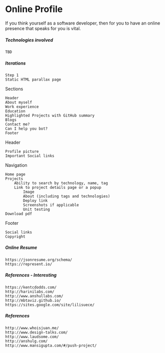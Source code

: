 # Online Profile

If you think yourself as a software developer, then for you to have an online presence that speaks for you is vital.

##### Technologies involved

```
TBD
```

##### Iterations

```
Step 1
Static HTML parallax page

```

Sections

```
Header
About myself
Work experience
Education
Highlighted Projects with GitHub summary
Blogs
Contact me?
Can I help you bot?
Footer
```

Header

```
Profile picture
Important Social links
```

Navigation

```
Home page
Projects
    Ability to search by technology, name, tag
    Link to project details page or a popup
        Image
        About (including tags and technologies)
        Deploy link
        Screenshots if applicable
        Unit testing
Download pdf
```

Footer

```
Social links
Copyright
```

##### Online Resume

```
https://jsonresume.org/schema/
https://represent.io/
```

##### References - Interesting

```
https://kentcdodds.com/
http://harinilabs.com/
http://www.anshullabs.com/
http://mbtaviz.github.io/
https://sites.google.com/site/lilisuece/
```

##### References

```
http://www.whoisjuan.me/
http://www.design-talks.com/
http://www.laudsome.com/
http://anshulg.com/
http://www.mansigupta.com/#/push-project/
```



